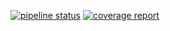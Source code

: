 [![pipeline status](https://stv.csie.ntut.edu.tw/106598014/GeoProject/badges/master/pipeline.svg)](https://stv.csie.ntut.edu.tw/106598014/GeoProject/commits/master)
[![coverage report](https://stv.csie.ntut.edu.tw/106598014/GeoProject/badges/master/coverage.svg)](https://stv.csie.ntut.edu.tw/106598014/GeoProject/commits/master)